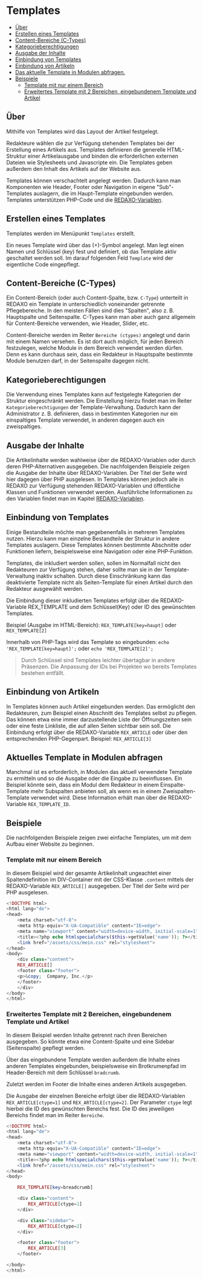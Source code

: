 # Templates

* [Über](#ueber)
* [Erstellen eines Templates](#erstellen)
* [Content-Bereiche (C-Types)](#ctype)
* [Kategorieberechtigungen](#catrights)
* [Ausgabe der Inhalte](#ausgabe)
* [Einbindung von Templates](#einbindung)
* [Einbindung von Artikeln](#artikeleinbindung)
* [Das aktuelle Template in Modulen abfragen.](#aktuelles-template)
* [Beispiele](#beispiele)
  + [Template mit nur einem Bereich](#1bereich)
  + [Erweitertes Template mit 2 Bereichen, eingebundenem Template und Artikel](#2bereiche)

 
<a name="ueber"></a>

## Über

Mithilfe von Templates wird das Layout der Artikel festgelegt.

Redakteure wählen die zur Verfügung stehenden Templates bei der Erstellung eines Artikels aus. Templates definieren die generelle HTML-Struktur einer Artikelausgabe und binden die erforderlichen externen Dateien wie Stylesheets und Javascripte ein. Die Templates geben außerdem den Inhalt des Artikels auf der Website aus.

Templates können verschachtelt angelegt werden. Dadurch kann man Komponenten wie Header, Footer oder Navigation in eigene "Sub"-Templates auslagern, die im Haupt-Template eingebunden werden. Templates unterstützen PHP-Code und die [REDAXO-Variablen](/{{path}}/{{version}}/redaxo-variablen).

<a name="erstellen"></a>

## Erstellen eines Templates

Templates werden im Menüpunkt `Templates` erstellt.

Ein neues Template wird über das (+)-Symbol angelegt. Man legt einen Namen und Schlüssel (key) fest und definiert, ob das Template aktiv geschaltet werden soll. Im darauf folgenden Feld `Template` wird der eigentliche Code eingepflegt.

<a name="ctype"></a>

## Content-Bereiche  (C-Types)

Ein Content-Bereich (oder auch Content-Spalte, bzw. `C-Type`) unterteilt in REDAXO ein Template in unterschiedlich voneinander getrennte Pflegebereiche. In den meisten Fällen sind dies "Spalten", also z. B. Hauptspalte und Seitenspalte. C-Types kann man aber auch ganz allgemein für Content-Bereiche verwenden, wie Header, Slider, etc.

Content-Bereiche werden im Reiter `Bereiche (ctypes)` angelegt und darin mit einem Namen versehen. Es ist dort auch möglich, für jeden Bereich festzulegen, welche Module in dem Bereich verwendet werden dürfen. Denn es kann durchaus sein, dass ein Redakteur in Hauptspalte bestimmte Module benutzen darf, in der Seitenspalte dagegen nicht.

<a name="catrights"></a>

## Kategorieberechtigungen

Die Verwendung eines Templates kann auf festgelegte Kategorien der Struktur eingeschränkt werden. Die Einstellung hierzu findet man im Reiter `Kategorieberechtigungen` der Template-Verwaltung. Dadurch kann der Administrator z. B. definieren, dass in bestimmten Kategorien nur ein einspaltiges Template verwendet, in anderen dagegen auch ein zweispaltiges.

<a name="ausgabe"></a>

## Ausgabe der Inhalte

Die Artikelinhalte werden wahlweise über die REDAXO-Variablen oder durch deren PHP-Alternativen ausgegeben. Die nachfolgenden Beispiele zeigen die Ausgabe der Inhalte über REDAXO-Variablen. Der Titel der Seite wird hier dagegen über PHP ausgelesen. In Templates können jedoch alle in REDAXO zur Verfügung stehenden REDAXO-Variablen und öffentliche Klassen und Funktionen verwendet werden. Ausführliche Informationen zu den Variablen findet man  im Kapitel [REDAXO-Variablen](/{{path}}/{{version}}/redaxo-variablen).

<a name="einbindung"></a>

## Einbindung von Templates

Einige Bestandteile möchte man gegebenenfalls in mehreren Templates nutzen. Hierzu kann man einzelne Bestandteile der Struktur in andere Templates auslagern. Diese Templates können bestimmte Abschnitte oder Funktionen liefern, beispielsweise eine Navigation oder eine PHP-Funktion.

Templates, die inkludiert werden sollen, sollen im Normalfall nicht den Redakteuren zur Verfügung stehen, daher sollte man sie in der Template-Verwaltung inaktiv schalten. Durch diese Einschränkung kann das deaktivierte Template nicht als Seiten-Template für einen Artikel durch den Redakteur ausgewählt werden.

Die Einbindung dieser inkludierten Templates erfolgt über die REDAXO-Variable REX_TEMPLATE und dem Schlüssel(Key) oder ID des gewünschten Templates.

Beispiel (Ausgabe im HTML-Bereich): `REX_TEMPLATE[key=haupt]` oder `REX_TEMPLATE[2]` 

Innerhalb von PHP-Tags wird das Template so eingebunden: `echo 'REX_TEMPLATE[key=haupt]';` oder `echo 'REX_TEMPLATE[2]';` 

> Durch Schlüssel sind Templates leichter übertagbar in andere Präsenzen. Die Anpassung der IDs bei Projekten wo bereits Templates bestehen entfällt.

<a name="artikeleinbindung"></a>

## Einbindung von Artikeln

In Templates können auch Artikel eingebunden werden. Das ermöglicht den Redakteuren, zum Beispiel einen Abschnitt des Templates selbst zu pflegen. Das können etwa eine immer darzustellende Liste der Öffnungszeiten sein oder eine feste Linkliste, die auf allen Seiten sichtbar sein soll. Die Einbindung erfolgt über die REDAXO-Variable `REX_ARTICLE` oder über den entsprechenden PHP-Gegenpart.
Beispiel: `REX_ARTICLE[3]` 

<a name="aktuelles-template"></a>

## Aktuelles Template in Modulen abfragen

Manchmal ist es erforderlich, in Modulen das aktuell verwendete Template zu ermitteln und so die Ausgabe oder die Eingabe zu beeinflussen. Ein Beispiel könnte sein, dass ein Modul dem Redakteur in einem Einspalte-Template mehr Subspalten anbieten soll, als wenn es in einem Zweispalten-Template verwendet wird. Diese Information erhält man über die REDAXO-Variable `REX_TEMPLATE_ID`.

<a name="beispiele"></a>

## Beispiele

Die nachfolgenden Beispiele zeigen zwei einfache Templates, um mit dem Aufbau einer Website zu beginnen.

<a name="1bereich"></a>

### Template mit nur einem Bereich

In diesem Beispiel wird der gesamte Artikelinhalt ungeachtet einer Spaltendefinition im DIV-Container mit der CSS-Klasse `.content` mittels der REDAXO-Variable `REX_ARTICLE[]` ausgegeben. Der Titel der Seite wird per PHP ausgelesen.

``` PHP
<!DOCTYPE html>
<html lang="de">
<head>
    <meta charset="utf-8">
    <meta http-equiv="X-UA-Compatible" content="IE=edge">
    <meta name="viewport" content="width=device-width, initial-scale=1">
    <title><?php echo htmlspecialchars($this->getValue('name')); ?></title>
    <link href="/assets/css/mein.css" rel="stylesheet">
</head>
<body>
    <div class="content">
    REX_ARTICLE[]
    <footer class="footer">
    <p>&copy;  Company, Inc.</p>
    </footer>
    </div>
</body>
</html>
```

<a name="2bereiche"></a>

### Erweitertes Template mit 2 Bereichen, eingebundenem Template und Artikel

In diesem Beispiel werden Inhalte getrennt nach ihren Bereichen ausgegeben. So könnte etwa eine Content-Spalte und eine Sidebar (Seitenspalte) gepflegt werden.

Über das eingebundene Template werden außerdem die Inhalte eines anderen Templates eingebunden, beispielsweise ein Brotkrumenpfad im Header-Bereich mit dem Schlüssel `bradcrumb`.

Zuletzt werden im Footer die Inhalte eines anderen Artikels ausgegeben.

Die Ausgabe der einzelnen Bereiche erfolgt über die REDAXO-Variablen `REX_ARTICLE[ctype=1]` und `REX_ARTICLE[ctype=2]`.  Der Parameter `ctype` legt hierbei die ID des gewünschten Bereichs fest.
Die ID des jeweiligen Bereichs findet man im Reiter `Bereiche`.

``` php
<!DOCTYPE html>
<html lang="de">
<head>
    <meta charset="utf-8">
    <meta http-equiv="X-UA-Compatible" content="IE=edge">
    <meta name="viewport" content="width=device-width, initial-scale=1">
    <title><?php echo htmlspecialchars($this->getValue('name')); ?></title>
    <link href="/assets/css/mein.css" rel="stylesheet">
</head>
<body>

    REX_TEMPLATE[key=breadcrumb]

    <div class="content">
        REX_ARTICLE[ctype=1]
    </div>  

    <div class="sidebar">
        REX_ARTICLE[ctype=2]
    </div>

    <footer class="footer">
        REX_ARTICLE[3]
    </footer>

</body>
</html>
```
